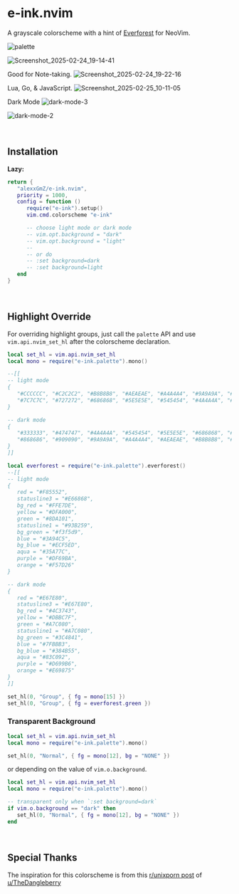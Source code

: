 # e-ink.nvim

A grayscale colorscheme with a hint of [Everforest](https://github.com/sainnhe/everforest)
for NeoVim.

![palette](https://github.com/user-attachments/assets/38009bf4-b9b0-418b-b855-c9e640e4e03a)

![Screenshot_2025-02-24_19-14-41](https://github.com/user-attachments/assets/2e0de592-ec84-4cd6-9a03-ff03a360ab08)

Good for Note-taking.
![Screenshot_2025-02-24_19-22-16](https://github.com/user-attachments/assets/1e2fa144-949c-4bb2-82e1-4e5825f9a87c)

Lua, Go, & JavaScript.
![Screenshot_2025-02-25_10-11-05](https://github.com/user-attachments/assets/b666239d-8d29-4331-b806-b4d25661ddd9)

Dark Mode
![dark-mode-3](https://github.com/user-attachments/assets/32cde8dc-772f-41d6-99f8-c4e431a40bf0)

![dark-mode-2](https://github.com/user-attachments/assets/86c2abcf-de44-4749-8e2c-da5d9a87a54b)

&nbsp;

## Installation

**Lazy:**

```lua
return {
   "alexxGmZ/e-ink.nvim",
   priority = 1000,
   config = function ()
      require("e-ink").setup()
      vim.cmd.colorscheme "e-ink"

      -- choose light mode or dark mode
      -- vim.opt.background = "dark"
      -- vim.opt.background = "light"
      --
      -- or do
      -- :set background=dark
      -- :set background=light
   end
}
```

&nbsp;

## Highlight Override

For overriding highlight groups, just call the `palette` API and use
`vim.api.nvim_set_hl` after the colorscheme declaration.

```lua
local set_hl = vim.api.nvim_set_hl
local mono = require("e-ink.palette").mono()

--[[
-- light mode
{
   "#CCCCCC", "#C2C2C2", "#B8B8B8", "#AEAEAE", "#A4A4A4", "#9A9A9A", "#909090", "#868686",
   "#7C7C7C", "#727272", "#686868", "#5E5E5E", "#545454", "#4A4A4A", "#474747", "#333333"
}

-- dark mode
{
   "#333333", "#474747", "#4A4A4A", "#545454", "#5E5E5E", "#686868", "#727272", "#7C7C7C",
   "#868686", "#909090", "#9A9A9A", "#A4A4A4", "#AEAEAE", "#B8B8B8", "#C2C2C2", "#CCCCCC"
}
]]

local everforest = require("e-ink.palette").everforest()
--[[
-- light mode
{
   red = "#F85552",
   statusline3 = "#E66868",
   bg_red = "#FFE7DE",
   yellow = "#DFA000",
   green = "#8DA101",
   statusline1 = "#93B259",
   bg_green = "#f3f5d9",
   blue = "#3A94C5",
   bg_blue = "#ECF5ED",
   aqua = "#35A77C",
   purple = "#DF69BA",
   orange = "#F57D26"
}

-- dark mode
{
   red = "#E67E80",
   statusline3 = "#E67E80",
   bg_red = "#4C3743",
   yellow = "#DBBC7F",
   green = "#A7C080",
   statusline1 = "#A7C080",
   bg_green = "#3C4841",
   blue = "#7FBBB3",
   bg_blue = "#384B55",
   aqua = "#83C092",
   purple = "#D699B6",
   orange = "#E69875"
}
]]

set_hl(0, "Group", { fg = mono[15] })
set_hl(0, "Group", { fg = everforest.green })
```

### Transparent Background

```lua
local set_hl = vim.api.nvim_set_hl
local mono = require("e-ink.palette").mono()

set_hl(0, "Normal", { fg = mono[12], bg = "NONE" })
```

or depending on the value of `vim.o.background`.

```lua
local set_hl = vim.api.nvim_set_hl
local mono = require("e-ink.palette").mono()

-- transparent only when `:set background=dark`
if vim.o.background == "dark" then
   set_hl(0, "Normal", { fg = mono[12], bg = "NONE" })
end
```

&nbsp;

## Special Thanks

The inspiration for this colorscheme is from this [r/unixporn post](https://www.reddit.com/r/unixporn/comments/1ivfd53/rectangle_i_really_really_like_eink/)
of [u/TheDangleberry](https://www.reddit.com/user/TheDangleberry/submitted/)
